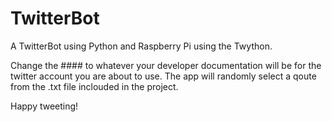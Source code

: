 # TwitterBot
A TwitterBot using Python and Raspberry Pi using the Twython.

Change the #### to whatever your developer documentation will be for the twitter account you are about to use. 
The app will randomly select a qoute from the .txt file inclouded in the project.

Happy tweeting!


